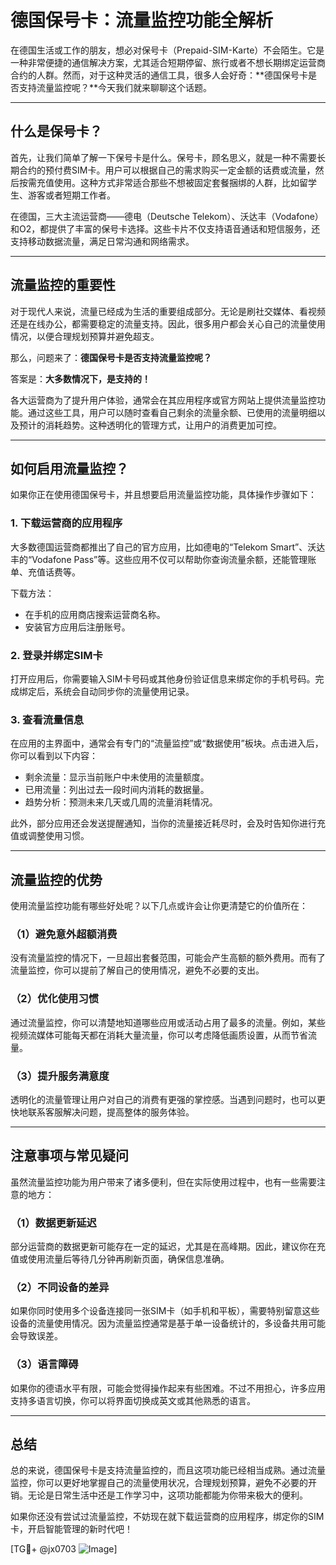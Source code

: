 # 德国保号卡：流量监控功能全解析

在德国生活或工作的朋友，想必对保号卡（Prepaid-SIM-Karte）不会陌生。它是一种非常便捷的通信解决方案，尤其适合短期停留、旅行或者不想长期绑定运营商合约的人群。然而，对于这种灵活的通信工具，很多人会好奇：**德国保号卡是否支持流量监控呢？**今天我们就来聊聊这个话题。

---

## 什么是保号卡？

首先，让我们简单了解一下保号卡是什么。保号卡，顾名思义，就是一种不需要长期合约的预付费SIM卡。用户可以根据自己的需求购买一定金额的话费或流量，然后按需充值使用。这种方式非常适合那些不想被固定套餐捆绑的人群，比如留学生、游客或者短期工作者。

在德国，三大主流运营商——德电（Deutsche Telekom）、沃达丰（Vodafone）和O2，都提供了丰富的保号卡选择。这些卡片不仅支持语音通话和短信服务，还支持移动数据流量，满足日常沟通和网络需求。

---

## 流量监控的重要性

对于现代人来说，流量已经成为生活的重要组成部分。无论是刷社交媒体、看视频还是在线办公，都需要稳定的流量支持。因此，很多用户都会关心自己的流量使用情况，以便合理规划预算并避免超支。

那么，问题来了：**德国保号卡是否支持流量监控呢？**

答案是：**大多数情况下，是支持的！**

各大运营商为了提升用户体验，通常会在其应用程序或官方网站上提供流量监控功能。通过这些工具，用户可以随时查看自己剩余的流量余额、已使用的流量明细以及预计的消耗趋势。这种透明化的管理方式，让用户的消费更加可控。

---

## 如何启用流量监控？

如果你正在使用德国保号卡，并且想要启用流量监控功能，具体操作步骤如下：

### 1. **下载运营商的应用程序**
大多数德国运营商都推出了自己的官方应用，比如德电的“Telekom Smart”、沃达丰的“Vodafone Pass”等。这些应用不仅可以帮助你查询流量余额，还能管理账单、充值话费等。

下载方法：
- 在手机的应用商店搜索运营商名称。
- 安装官方应用后注册账号。

### 2. **登录并绑定SIM卡**
打开应用后，你需要输入SIM卡号码或其他身份验证信息来绑定你的手机号码。完成绑定后，系统会自动同步你的流量使用记录。

### 3. **查看流量信息**
在应用的主界面中，通常会有专门的“流量监控”或“数据使用”板块。点击进入后，你可以看到以下内容：
- 剩余流量：显示当前账户中未使用的流量额度。
- 已用流量：列出过去一段时间内消耗的数据量。
- 趋势分析：预测未来几天或几周的流量消耗情况。

此外，部分应用还会发送提醒通知，当你的流量接近耗尽时，会及时告知你进行充值或调整使用习惯。

---

## 流量监控的优势

使用流量监控功能有哪些好处呢？以下几点或许会让你更清楚它的价值所在：

### （1）**避免意外超额消费**
没有流量监控的情况下，一旦超出套餐范围，可能会产生高额的额外费用。而有了流量监控，你可以提前了解自己的使用情况，避免不必要的支出。

### （2）**优化使用习惯**
通过流量监控，你可以清楚地知道哪些应用或活动占用了最多的流量。例如，某些视频流媒体可能每天都在消耗大量流量，你可以考虑降低画质设置，从而节省流量。

### （3）**提升服务满意度**
透明化的流量管理让用户对自己的消费有更强的掌控感。当遇到问题时，也可以更快地联系客服解决问题，提高整体的服务体验。

---

## 注意事项与常见疑问

虽然流量监控功能为用户带来了诸多便利，但在实际使用过程中，也有一些需要注意的地方：

### （1）**数据更新延迟**
部分运营商的数据更新可能存在一定的延迟，尤其是在高峰期。因此，建议你在充值或使用流量后等待几分钟再刷新页面，确保信息准确。

### （2）**不同设备的差异**
如果你同时使用多个设备连接同一张SIM卡（如手机和平板），需要特别留意这些设备的流量使用情况。因为流量监控通常是基于单一设备统计的，多设备共用可能会导致误差。

### （3）**语言障碍**
如果你的德语水平有限，可能会觉得操作起来有些困难。不过不用担心，许多应用支持多语言切换，你可以将界面切换成英文或其他熟悉的语言。

---

## 总结

总的来说，德国保号卡是支持流量监控的，而且这项功能已经相当成熟。通过流量监控，你可以更好地掌握自己的流量使用状况，合理规划预算，避免不必要的开销。无论是日常生活中还是工作学习中，这项功能都能为你带来极大的便利。

如果你还没有尝试过流量监控，不妨现在就下载运营商的应用程序，绑定你的SIM卡，开启智能管理的新时代吧！

[TG💪+ @jx0703 ![Image](https://github.com/user-attachments/assets/dbca1d08-cadb-493c-b0ec-ad6f7a83f270)]
